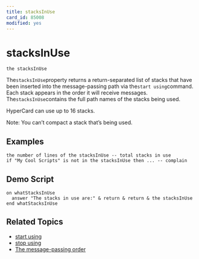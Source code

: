 ```yaml
---
title: stacksInUse
card_id: 85008
modified: yes
---
```


# stacksInUse

`the stacksInUse`

The` stacksInUse `property returns a return-separated list of stacks that have been inserted into the message-passing path via the` start using `command.  Each stack appears in the order it will receive messages. The` stacksInUse `contains the full path names of the stacks being used.

HyperCard can use up to 16 stacks.

Note: You can’t compact a stack that’s being used.

## Examples

```
the number of lines of the stacksInUse -- total stacks in use
if "My Cool Scripts" is not in the stacksInUse then ... -- complain
```

## Demo Script

```
on whatStacksInUse
  answer "The stacks in use are:" & return & return & the stacksInUse
end whatStacksInUse
```

## Related Topics

* [start using](/HyperTalkReference/commands/start-using)
* [stop using](/HyperTalkReference/commands/stop-using)
* [The message-passing order](/HyperTalkReference/hypertalkbasics/The-message-passing-order)
